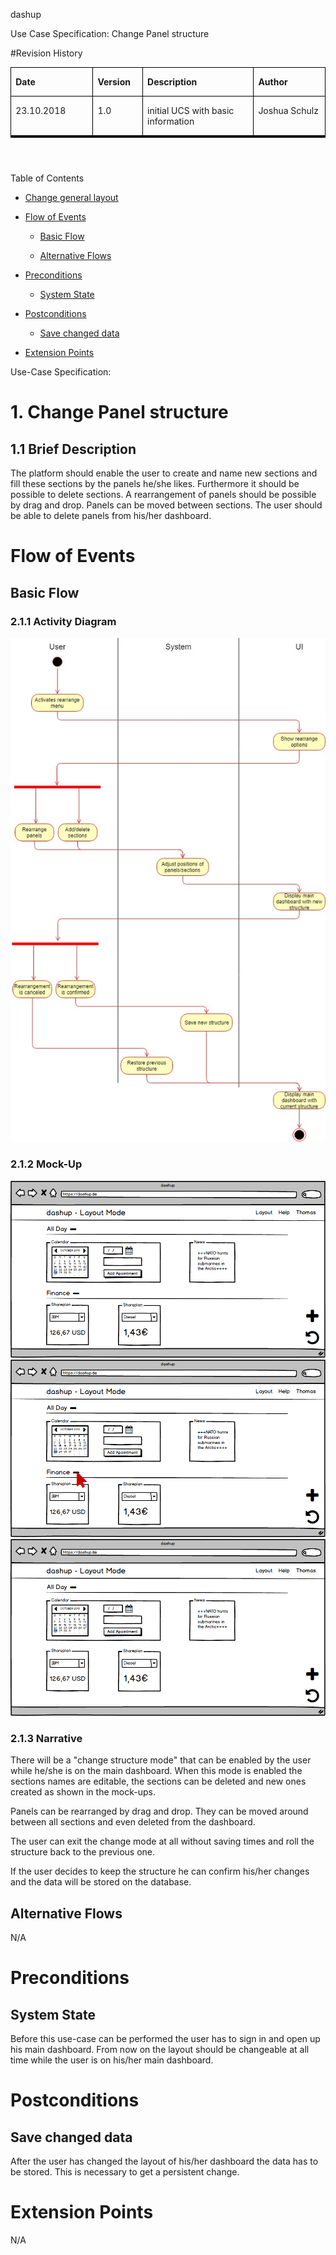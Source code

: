 
dashup

Use Case Specification: Change Panel structure

#Revision History

<table border="1" cellspacing="0" cellpadding="0" style="border-collapse:collapse;
 border:none;">

<tbody>

<tr>

<td width="154" valign="top" style="width:1.6in;border:solid windowtext .75pt;
  padding:0in 5.4pt 0in 5.4pt">

**Date**

</td>

<td width="77" valign="top" style="width:.8in;border:solid windowtext .75pt;
  border-left:none;padding:0in 5.4pt 0in 5.4pt">

**Version**

</td>

<td width="250" valign="top" style="width:2.6in;border:solid windowtext .75pt;
  border-left:none;padding:0in 5.4pt 0in 5.4pt">

**Description**

</td>

<td width="154" valign="top" style="width:1.6in;border:solid windowtext .75pt;
  border-left:none;padding:0in 5.4pt 0in 5.4pt">

**Author**

</td>

</tr>

<tr>

<td width="154" valign="top" style="width:1.6in;border:solid windowtext .75pt;
  border-top:none;padding:0in 5.4pt 0in 5.4pt">

23.10.2018

</td>

<td width="77" valign="top" style="width:.8in;border-top:none;border-left:none;
  border-bottom:solid windowtext .75pt;border-right:solid windowtext .75pt;
  padding:0in 5.4pt 0in 5.4pt">

1.0

</td>

<td width="250" valign="top" style="width:2.6in;border-top:none;border-left:none;
  border-bottom:solid windowtext .75pt;border-right:solid windowtext .75pt;
  padding:0in 5.4pt 0in 5.4pt">

initial UCS with basic information

</td>

<td width="154" valign="top" style="width:1.6in;border-top:none;border-left:none;
  border-bottom:solid windowtext .75pt;border-right:solid windowtext .75pt;
  padding:0in 5.4pt 0in 5.4pt">

Joshua Schulz

</td>

</tr>

<tr>

<td width="154" valign="top" style="width:1.6in;border:solid windowtext .75pt;
  border-top:none;padding:0in 5.4pt 0in 5.4pt"></td>

<td width="77" valign="top" style="width:.8in;border-top:none;border-left:none;
  border-bottom:solid windowtext .75pt;border-right:solid windowtext .75pt;
  padding:0in 5.4pt 0in 5.4pt"></td>

<td width="250" valign="top" style="width:2.6in;border-top:none;border-left:none;
  border-bottom:solid windowtext .75pt;border-right:solid windowtext .75pt;
  padding:0in 5.4pt 0in 5.4pt"></td>

<td width="154" valign="top" style="width:1.6in;border-top:none;border-left:none;
  border-bottom:solid windowtext .75pt;border-right:solid windowtext .75pt;
  padding:0in 5.4pt 0in 5.4pt"></td>

</tr>

<tr>

<td width="154" valign="top" style="width:1.6in;border:solid windowtext .75pt;
  border-top:none;padding:0in 5.4pt 0in 5.4pt"></td>

<td width="77" valign="top" style="width:.8in;border-top:none;border-left:none;
  border-bottom:solid windowtext .75pt;border-right:solid windowtext .75pt;
  padding:0in 5.4pt 0in 5.4pt"></td>

<td width="250" valign="top" style="width:2.6in;border-top:none;border-left:none;
  border-bottom:solid windowtext .75pt;border-right:solid windowtext .75pt;
  padding:0in 5.4pt 0in 5.4pt"></td>

<td width="154" valign="top" style="width:1.6in;border-top:none;border-left:none;
  border-bottom:solid windowtext .75pt;border-right:solid windowtext .75pt;
  padding:0in 5.4pt 0in 5.4pt"></td>

</tr>

<tr>

<td width="154" valign="top" style="width:1.6in;border:solid windowtext .75pt;
  border-top:none;padding:0in 5.4pt 0in 5.4pt"></td>

<td width="77" valign="top" style="width:.8in;border-top:none;border-left:none;
  border-bottom:solid windowtext .75pt;border-right:solid windowtext .75pt;
  padding:0in 5.4pt 0in 5.4pt"></td>

<td width="250" valign="top" style="width:2.6in;border-top:none;border-left:none;
  border-bottom:solid windowtext .75pt;border-right:solid windowtext .75pt;
  padding:0in 5.4pt 0in 5.4pt"></td>

<td width="154" valign="top" style="width:1.6in;border-top:none;border-left:none;
  border-bottom:solid windowtext .75pt;border-right:solid windowtext .75pt;
  padding:0in 5.4pt 0in 5.4pt"></td>

</tr>

</tbody>

</table>

**<span style="font-size:18.0pt;font-family:Arial;">  
</span>**

Table of Contents

- [Change general layout](#1-change-panel-structure) 

- [Flow of Events](#flow-of-events)

    - [Basic Flow](#basic-flow)   

    - [Alternative Flows](#alternative-flows)

- [Preconditions](#preconditions)

    - [System State](#system-state)

- [Postconditions](#postconditions) 
    
    - [Save changed data](#save-changed-data)

- [Extension Points](#extension-points)
   

Use-Case Specification: <Use-Case Name>

# 1. Change Panel structure
## 1.1 Brief Description
 
The platform should enable the user to create and name new sections and fill these sections by the panels he/she likes. 
Furthermore it should be possible to delete sections. A rearrangement of panels should be possible by drag and drop. 
Panels can be moved between sections. The user should be able to delete panels from his/her dashboard.   

# Flow of Events

## Basic Flow

### 2.1.1 Activity Diagram
 
 <img src="./arrange_panels.jpg" alt="Use case diagram change panel structure" />
 
 ### 2.1.2 Mock-Up
 
 <img src="../layout/mockups/layout_mode.png" alt="Use case diagram marketplace" />
 <img src="mockups/layout_mode_mouse_red.png" alt="Use case diagram marketplace" />
 <img src="../layout/mockups/layout_mode_remove.png" alt="Use case diagram marketplace" />
 
 
 ### 2.1.3 Narrative
There will be a "change structure mode" that can be enabled by the user while he/she is on the main dashboard. When this
mode is enabled the sections names are editable, the sections can be deleted and new ones created as shown in the 
mock-ups.

Panels can be rearranged by drag and drop. They can be moved around between all sections and even deleted from the dashboard.

The user can exit the change mode at all without saving times and roll the structure back to the previous one.

If the user decides to keep the structure he can confirm his/her changes and the data will be stored on the database.
 
 ## Alternative Flows
 N/A


# Preconditions

## System State
Before this use-case can be performed the user has to sign in and open up his main dashboard. From now on the layout
should be changeable at all time while the user is on his/her main dashboard.

#  Postconditions

## Save changed data
After the user has changed the layout of his/her dashboard the data has to be stored. This is necessary
to get a persistent change. 

#  Extension Points

N/A
